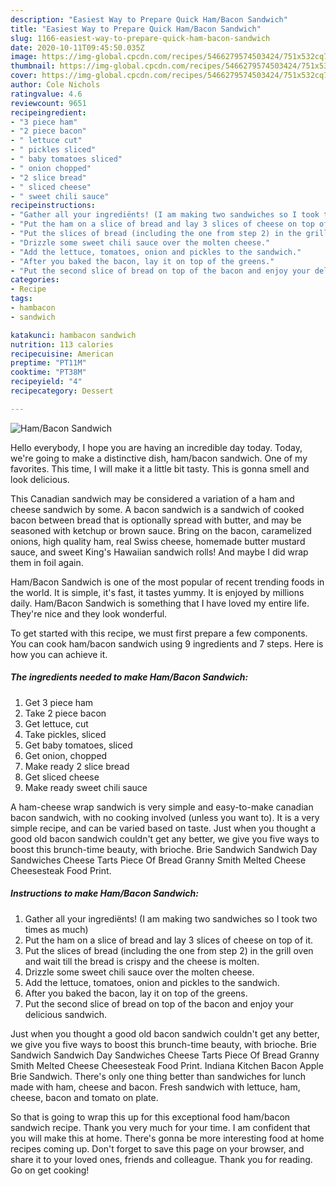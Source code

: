 ```yaml
---
description: "Easiest Way to Prepare Quick Ham/Bacon Sandwich"
title: "Easiest Way to Prepare Quick Ham/Bacon Sandwich"
slug: 1166-easiest-way-to-prepare-quick-ham-bacon-sandwich
date: 2020-10-11T09:45:50.035Z
image: https://img-global.cpcdn.com/recipes/5466279574503424/751x532cq70/hambacon-sandwich-recipe-main-photo.jpg
thumbnail: https://img-global.cpcdn.com/recipes/5466279574503424/751x532cq70/hambacon-sandwich-recipe-main-photo.jpg
cover: https://img-global.cpcdn.com/recipes/5466279574503424/751x532cq70/hambacon-sandwich-recipe-main-photo.jpg
author: Cole Nichols
ratingvalue: 4.6
reviewcount: 9651
recipeingredient:
- "3 piece ham"
- "2 piece bacon"
- " lettuce cut"
- " pickles sliced"
- " baby tomatoes sliced"
- " onion chopped"
- "2 slice bread"
- " sliced cheese"
- " sweet chili sauce"
recipeinstructions:
- "Gather all your ingrediënts! (I am making two sandwiches so I took two times as much)"
- "Put the ham on a slice of bread and lay 3 slices of cheese on top of it."
- "Put the slices of bread (including the one from step 2) in the grill oven and wait till the bread is crispy and the cheese is molten."
- "Drizzle some sweet chili sauce over the molten cheese."
- "Add the lettuce, tomatoes, onion and pickles to the sandwich."
- "After you baked the bacon, lay it on top of the greens."
- "Put the second slice of bread on top of the bacon and enjoy your delicious sandwich."
categories:
- Recipe
tags:
- hambacon
- sandwich

katakunci: hambacon sandwich 
nutrition: 113 calories
recipecuisine: American
preptime: "PT11M"
cooktime: "PT38M"
recipeyield: "4"
recipecategory: Dessert

---
```



![Ham/Bacon Sandwich](https://img-global.cpcdn.com/recipes/5466279574503424/751x532cq70/hambacon-sandwich-recipe-main-photo.jpg)

Hello everybody, I hope you are having an incredible day today. Today, we're going to make a distinctive dish, ham/bacon sandwich. One of my favorites. This time, I will make it a little bit tasty. This is gonna smell and look delicious.

This Canadian sandwich may be considered a variation of a ham and cheese sandwich by some. A bacon sandwich is a sandwich of cooked bacon between bread that is optionally spread with butter, and may be seasoned with ketchup or brown sauce. Bring on the bacon, caramelized onions, high quality ham, real Swiss cheese, homemade butter mustard sauce, and sweet King&#39;s Hawaiian sandwich rolls! And maybe I did wrap them in foil again.

Ham/Bacon Sandwich is one of the most popular of recent trending foods in the world. It is simple, it's fast, it tastes yummy. It is enjoyed by millions daily. Ham/Bacon Sandwich is something that I have loved my entire life. They're nice and they look wonderful.


To get started with this recipe, we must first prepare a few components. You can cook ham/bacon sandwich using 9 ingredients and 7 steps. Here is how you can achieve it.

<!--inarticleads1-->

##### The ingredients needed to make Ham/Bacon Sandwich:

1. Get 3 piece ham
1. Take 2 piece bacon
1. Get  lettuce, cut
1. Take  pickles, sliced
1. Get  baby tomatoes, sliced
1. Get  onion, chopped
1. Make ready 2 slice bread
1. Get  sliced cheese
1. Make ready  sweet chili sauce


A ham-cheese wrap sandwich is very simple and easy-to-make canadian bacon sandwich, with no cooking involved (unless you want to). It is a very simple recipe, and can be varied based on taste. Just when you thought a good old bacon sandwich couldn&#39;t get any better, we give you five ways to boost this brunch-time beauty, with brioche. Brie Sandwich Sandwich Day Sandwiches Cheese Tarts Piece Of Bread Granny Smith Melted Cheese Cheesesteak Food Print. 

<!--inarticleads2-->

##### Instructions to make Ham/Bacon Sandwich:

1. Gather all your ingrediënts! (I am making two sandwiches so I took two times as much)
1. Put the ham on a slice of bread and lay 3 slices of cheese on top of it.
1. Put the slices of bread (including the one from step 2) in the grill oven and wait till the bread is crispy and the cheese is molten.
1. Drizzle some sweet chili sauce over the molten cheese.
1. Add the lettuce, tomatoes, onion and pickles to the sandwich.
1. After you baked the bacon, lay it on top of the greens.
1. Put the second slice of bread on top of the bacon and enjoy your delicious sandwich.


Just when you thought a good old bacon sandwich couldn&#39;t get any better, we give you five ways to boost this brunch-time beauty, with brioche. Brie Sandwich Sandwich Day Sandwiches Cheese Tarts Piece Of Bread Granny Smith Melted Cheese Cheesesteak Food Print. Indiana Kitchen Bacon Apple Brie Sandwich. There&#39;s only one thing better than sandwiches for lunch made with ham, cheese and bacon. Fresh sandwich with lettuce, ham, cheese, bacon and tomato on plate. 

So that is going to wrap this up for this exceptional food ham/bacon sandwich recipe. Thank you very much for your time. I am confident that you will make this at home. There's gonna be more interesting food at home recipes coming up. Don't forget to save this page on your browser, and share it to your loved ones, friends and colleague. Thank you for reading. Go on get cooking!
